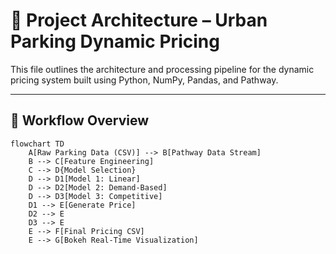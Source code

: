 # 🧱 Project Architecture – Urban Parking Dynamic Pricing

This file outlines the architecture and processing pipeline for the dynamic pricing system built using Python, NumPy, Pandas, and Pathway.

---

## 🔄 Workflow Overview

```mermaid
flowchart TD
    A[Raw Parking Data (CSV)] --> B[Pathway Data Stream]
    B --> C[Feature Engineering]
    C --> D{Model Selection}
    D --> D1[Model 1: Linear]
    D --> D2[Model 2: Demand-Based]
    D --> D3[Model 3: Competitive]
    D1 --> E[Generate Price]
    D2 --> E
    D3 --> E
    E --> F[Final Pricing CSV]
    E --> G[Bokeh Real-Time Visualization]
